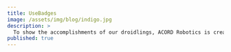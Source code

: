 ```yaml
---
title: UseBadges
image: /assets/img/blog/indigo.jpg
description: >
  To show the accomplishments of our droidlings, ACORD Robotics is creating a badge system. These badges will be shown on the cover image of their profiles, and include things such as building droids, joining ACORD, etc. Check out [BadgeOS](http://credly.com) & [MyCred](http://mycred.me)
published: true
---
```

